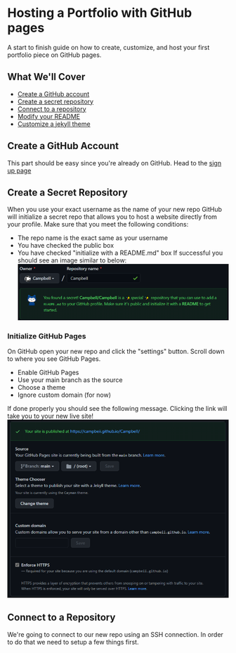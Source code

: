 # Hosting a Portfolio with GitHub pages
A start to finish guide on how to create, customize, and host your first portfolio piece on GitHub pages.

## What We'll Cover
- [Create a GitHub account](#create-a-github-account)
- [Create a secret repository](#create-a-secret-repository)
- [Connect to a repository](#connect-to-a-repository)
- [Modify your README](#github)
- [Customize a jekyll theme](#github)

## Create a GitHub Account
This part should be easy since you're already on GitHub. Head to the [sign up page](https://github.com/join)

## Create a Secret Repository
When you use your exact username as the name of your new repo GitHub  will initialize a secret repo that allows you to host a website directly from your profile. Make sure that you meet the following conditions:
- The repo name is the exact same as your username
- You have checked the public box
- You have checked "initialize with a README.md" box
If successful you should see an image similar to below:
![secret repo](images/secret-repo.png)

### Initialize GitHub Pages
On GitHub open your new repo and click the "settings" button. Scroll down to where you see GitHub Pages.
- Enable GitHub Pages
- Use your main branch as the source
- Choose a theme
- Ignore custom domain (for now)

If done properly you should see the following message. Clicking the link will take you to your new live site!
![enable github pages](images/enable-github-pages.png)

## Connect to a Repository
We're going to connect to our new repo using an SSH connection. In order to do that we need to setup a few things first.
